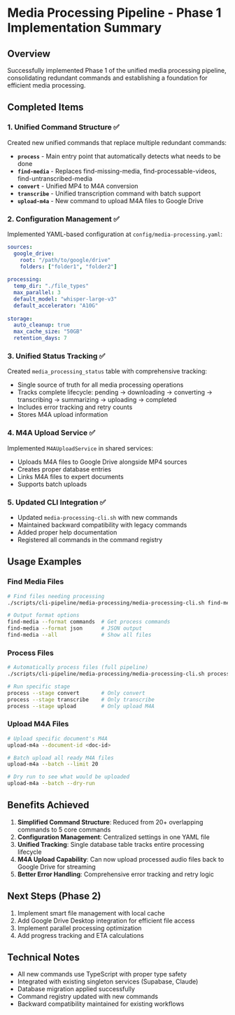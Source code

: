 # Media Processing Pipeline - Phase 1 Implementation Summary

## Overview

Successfully implemented Phase 1 of the unified media processing pipeline, consolidating redundant commands and establishing a foundation for efficient media processing.

## Completed Items

### 1. Unified Command Structure ✅
Created new unified commands that replace multiple redundant commands:

- **`process`** - Main entry point that automatically detects what needs to be done
- **`find-media`** - Replaces find-missing-media, find-processable-videos, find-untranscribed-media
- **`convert`** - Unified MP4 to M4A conversion
- **`transcribe`** - Unified transcription command with batch support
- **`upload-m4a`** - New command to upload M4A files to Google Drive

### 2. Configuration Management ✅
Implemented YAML-based configuration at `config/media-processing.yaml`:

```yaml
sources:
  google_drive:
    root: "/path/to/google/drive"
    folders: ["folder1", "folder2"]
    
processing:
  temp_dir: "./file_types"
  max_parallel: 3
  default_model: "whisper-large-v3"
  default_accelerator: "A10G"
  
storage:
  auto_cleanup: true
  max_cache_size: "50GB"
  retention_days: 7
```

### 3. Unified Status Tracking ✅
Created `media_processing_status` table with comprehensive tracking:

- Single source of truth for all media processing operations
- Tracks complete lifecycle: pending → downloading → converting → transcribing → summarizing → uploading → completed
- Includes error tracking and retry counts
- Stores M4A upload information

### 4. M4A Upload Service ✅
Implemented `M4AUploadService` in shared services:

- Uploads M4A files to Google Drive alongside MP4 sources
- Creates proper database entries
- Links M4A files to expert documents
- Supports batch uploads

### 5. Updated CLI Integration ✅
- Updated `media-processing-cli.sh` with new commands
- Maintained backward compatibility with legacy commands
- Added proper help documentation
- Registered all commands in the command registry

## Usage Examples

### Find Media Files
```bash
# Find files needing processing
./scripts/cli-pipeline/media-processing/media-processing-cli.sh find-media --limit 10

# Output format options
find-media --format commands  # Get process commands
find-media --format json      # JSON output
find-media --all              # Show all files
```

### Process Files
```bash
# Automatically process files (full pipeline)
./scripts/cli-pipeline/media-processing/media-processing-cli.sh process --limit 5

# Run specific stage
process --stage convert       # Only convert
process --stage transcribe    # Only transcribe
process --stage upload        # Only upload M4A
```

### Upload M4A Files
```bash
# Upload specific document's M4A
upload-m4a --document-id <doc-id>

# Batch upload all ready M4A files
upload-m4a --batch --limit 20

# Dry run to see what would be uploaded
upload-m4a --batch --dry-run
```

## Benefits Achieved

1. **Simplified Command Structure**: Reduced from 20+ overlapping commands to 5 core commands
2. **Configuration Management**: Centralized settings in one YAML file
3. **Unified Tracking**: Single database table tracks entire processing lifecycle
4. **M4A Upload Capability**: Can now upload processed audio files back to Google Drive for streaming
5. **Better Error Handling**: Comprehensive error tracking and retry logic

## Next Steps (Phase 2)

1. Implement smart file management with local cache
2. Add Google Drive Desktop integration for efficient file access
3. Implement parallel processing optimization
4. Add progress tracking and ETA calculations

## Technical Notes

- All new commands use TypeScript with proper type safety
- Integrated with existing singleton services (Supabase, Claude)
- Database migration applied successfully
- Command registry updated with new commands
- Backward compatibility maintained for existing workflows